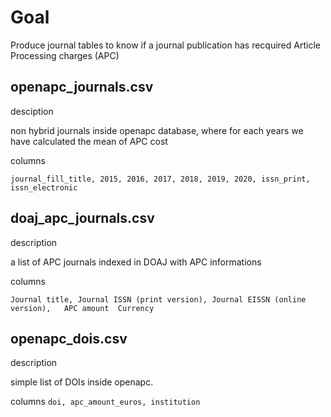 # Goal

Produce journal tables to know if a journal publication has recquired Article Processing charges (APC)



## openapc_journals.csv

desciption

non hybrid journals inside openapc database, where for each years we have calculated the mean of APC cost

columns

`journal_fill_title, 2015, 2016, 2017, 2018, 2019, 2020, issn_print, issn_electronic`



## doaj_apc_journals.csv

description

a list of APC journals indexed in  DOAJ with APC informations

columns

`Journal title, Journal ISSN (print version), Journal EISSN (online version),	APC amount	Currency`



## openapc_dois.csv

description

simple list of DOIs inside openapc.

columns
`doi, apc_amount_euros, institution`


